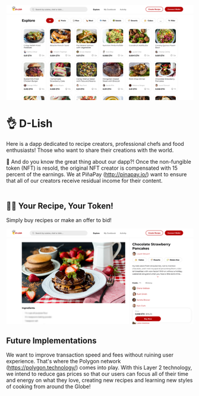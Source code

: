 ![Explorer Page](images/explorer.png)

# 👌 D-Lish

Here is a dapp dedicated to recipe creators, professional chefs and food enthusiasts! Those who want to share their creations with the world. 

🌟 And do you know the great thing about our dapp?! Once the non-fungible token (NFT) is resold, the original NFT creator is compensated with 15 percent of the earnings. We at PiñaPay (http://pinapay.io/) want to ensure that all of our creators receive residual income for their content.
<br><br>

## 👨‍🍳 Your Recipe, Your Token!

Simply buy recipes or make an offer to bid!

![Explorer Page](images/recipe.png)

## Future Implementations

We want to improve transaction speed and fees without ruining user experience. That's where the Polygon network (https://polygon.technology/) comes into play. With this Layer 2 technology, we intend to reduce gas prices so that our users can focus all of their time and energy on what they love, creating new recipes and learning new styles of cooking from around the Globe!
